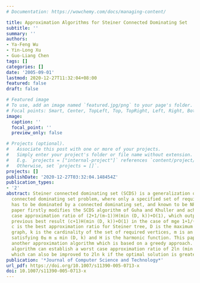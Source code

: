 ```yaml
---
# Documentation: https://wowchemy.com/docs/managing-content/

title: Approximation Algorithms for Steiner Connected Dominating Set
subtitle: ''
summary: ''
authors:
- Ya-Feng Wu
- Yin-Long Xu
- Guo-Liang Chen
tags: []
categories: []
date: '2005-09-01'
lastmod: 2020-12-27T11:32:04+08:00
featured: false
draft: false

# Featured image
# To use, add an image named `featured.jpg/png` to your page's folder.
# Focal points: Smart, Center, TopLeft, Top, TopRight, Left, Right, BottomLeft, Bottom, BottomRight.
image:
  caption: ''
  focal_point: ''
  preview_only: false

# Projects (optional).
#   Associate this post with one or more of your projects.
#   Simply enter your project's folder or file name without extension.
#   E.g. `projects = ["internal-project"]` references `content/project/deep-learning/index.md`.
#   Otherwise, set `projects = []`.
projects: []
publishDate: '2020-12-27T03:32:04.148454Z'
publication_types:
- '2'
abstract: Steiner connected dominating set (SCDS) is a generalization of the famous
  connected dominating set problem, where only a specified set of required vertices
  has to be dominated by a connected dominating set, and known to be NP-hard. This
  paper firstly modifies the SCDS algorithm of Guha and Khuller and achieves a worst
  case approximation ratio of (2+1/(m−1))H(min (D, k))+O(1), which outperforms the
  previous best result (c+1)H(min (D, k))+O(1) in the case of mge 1+1/(c−1), where
  c is the best approximation ratio for Steiner tree, D is the maximum degree of the
  graph, k is the cardinality of the set of required vertices, m is an optional integer
  satisfying 0≤ m ≤ min (D, k) and H is the harmonic function. This paper also proposes
  another approximation algorithm which is based on a greedy approach. The second
  algorithm can establish a worst case approximation ratio of 2ln (min (D, k))+O(1),
  which can also be improved to 2ln k if the optimal solution is greater than $$fraçdotetextasciicircum2c+12(c+1)$$.
publication: '*Journal of Computer Science and Technology*'
url_pdf: https://doi.org/10.1007/s11390-005-0713-x
doi: 10.1007/s11390-005-0713-x
---
```

